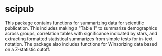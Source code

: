 # scipub

This package contains functions for summarizing data
    for scientific publication. This includes making a "Table 1"
    to summarize demographics across groups, correlation tables
    with significance indicated by stars, and extracting formatted
    statistical summarizes from simple tests for in-text notation.
    The package also includes functions for Winsorizing data based
    on a Z-statistic cutoff.
